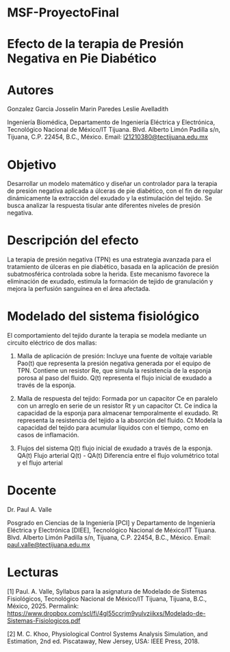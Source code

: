# MSF-ProyectoFinal 
# Efecto de la terapia de Presión Negativa en Pie Diabético
# Autores
Gonzalez Garcia Josselin
Marin Paredes Leslie Avelladith

Ingeniería Biomédica, Departamento de Ingeniería Eléctrica y Electrónica, Tecnológico Nacional de México/IT Tijuana. Blvd. Alberto Limón Padilla s/n, Tijuana, C.P. 22454, B.C., México. Email: l21210380@tectijuana.edu.mx

# Objetivo
Desarrollar un modelo matemático y diseñar un controlador para la terapia de presión negativa aplicada a úlceras de pie diabético, con el fin de regular dinámicamente la extracción del exudado y la estimulación del tejido. Se busca analizar la respuesta tisular ante diferentes niveles de presión negativa.

# Descripción del efecto
La terapia de presión negativa (TPN) es una estrategia avanzada para el tratamiento de úlceras en pie diabético, basada en la aplicación de presión subatmosférica controlada sobre la herida. Este mecanismo favorece la eliminación de exudado, estimula la formación de tejido de granulación y mejora la perfusión sanguínea en el área afectada.

# Modelado del sistema fisiológico
El comportamiento del tejido durante la terapia se modela mediante un circuito eléctrico de dos mallas:

1. Malla de aplicación de presión:
Incluye una fuente de voltaje variable Pao(t) que representa la presión negativa generada por el equipo de TPN.
Contiene un resistor Re, que simula la resistencia de la esponja porosa al paso del fluido.
Q(t) representa el flujo inicial de exudado a través de la esponja.

3. Malla de respuesta del tejido:
Formada por un capacitor Ce en paralelo con un arreglo en serie de un resistor Rt y un capacitor Ct.
Ce indica la capacidad de la esponja para almacenar temporalmente el exudado.
Rt representa la resistencia del tejido a la absorción del fluido.
Ct Modela la capacidad del tejido para acumular líquidos con el tiempo, como en casos de inflamación.

5. Flujos del sistema
Q(t) flujo inicial de exudado a través de la esponja.
QA(t) Flujo arterial
Q(t) - QA(t) Diferencia entre el flujo volumétrico total y el flujo arterial

# Docente
Dr. Paul A. Valle

Posgrado en Ciencias de la Ingeniería [PCI] y Departamento de Ingeniería Eléctrica y Electrónica [DIEE], Tecnológico Nacional de México/IT Tijuana. Blvd. Alberto Limón Padilla s/n, Tijuana, C.P. 22454, B.C., México. Email: paul.valle@tectijuana.edu.mx

# Lecturas 
[1] Paul. A. Valle, Syllabus para la asignatura de Modelado de Sistemas Fisiológicos, Tecnológico Nacional de México/IT Tijuana, Tijuana, B.C., México, 2025. Permalink: https://www.dropbox.com/scl/fi/4gl55ccrjm9yulvziikxs/Modelado-de-Sistemas-Fisiologicos.pdf

[2] M. C. Khoo, Physiological Control Systems Analysis Simulation, and Estimation, 2nd ed. Piscataway, New Jersey, USA: IEEE Press, 2018.
